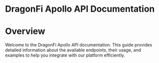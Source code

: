 # DragonFi Apollo API Documentation <!-- {docsify-ignore} -->

# Overview

Welcome to the DragonFi Apollo API documentation. This guide provides detailed information about the available endpoints, their usage, and examples to help you integrate with our platform efficiently.